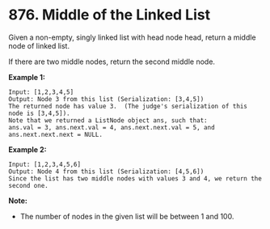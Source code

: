 # 876. Middle of the Linked List

Given a non-empty, singly linked list with head node head, return a middle
node of linked list.

If there are two middle nodes, return the second middle node.

__Example 1:__

```
Input: [1,2,3,4,5]
Output: Node 3 from this list (Serialization: [3,4,5])
The returned node has value 3.  (The judge's serialization of this node is [3,4,5]).
Note that we returned a ListNode object ans, such that:
ans.val = 3, ans.next.val = 4, ans.next.next.val = 5, and ans.next.next.next = NULL.
```

__Example 2:__

```
Input: [1,2,3,4,5,6]
Output: Node 4 from this list (Serialization: [4,5,6])
Since the list has two middle nodes with values 3 and 4, we return the second one.
```
 
__Note:__

* The number of nodes in the given list will be between 1 and 100.
